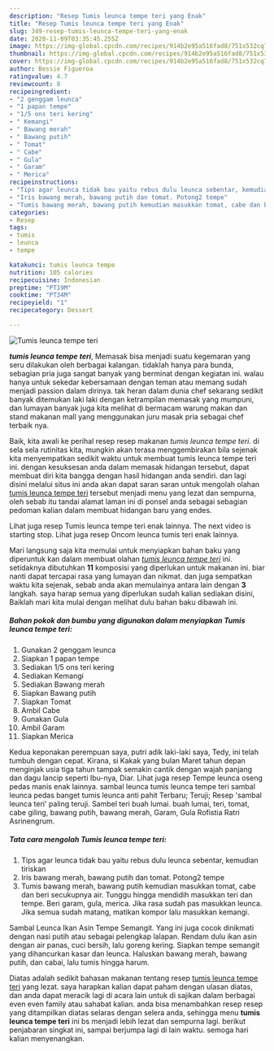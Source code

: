 ```yaml
---
description: "Resep Tumis leunca tempe teri yang Enak"
title: "Resep Tumis leunca tempe teri yang Enak"
slug: 349-resep-tumis-leunca-tempe-teri-yang-enak
date: 2020-11-09T03:35:45.255Z
image: https://img-global.cpcdn.com/recipes/914b2e95a516fad8/751x532cq70/tumis-leunca-tempe-teri-foto-resep-utama.jpg
thumbnail: https://img-global.cpcdn.com/recipes/914b2e95a516fad8/751x532cq70/tumis-leunca-tempe-teri-foto-resep-utama.jpg
cover: https://img-global.cpcdn.com/recipes/914b2e95a516fad8/751x532cq70/tumis-leunca-tempe-teri-foto-resep-utama.jpg
author: Bessie Figueroa
ratingvalue: 4.7
reviewcount: 8
recipeingredient:
- "2 genggam leunca"
- "1 papan tempe"
- "1/5 ons teri kering"
- " Kemangi"
- " Bawang merah"
- " Bawang putih"
- " Tomat"
- " Cabe"
- " Gula"
- " Garam"
- " Merica"
recipeinstructions:
- "Tips agar leunca tidak bau yaitu rebus dulu leunca sebentar, kemudian tiriskan"
- "Iris bawang merah, bawang putih dan tomat. Potong2 tempe"
- "Tumis bawang merah, bawang putih kemudian masukkan tomat, cabe dan beri secukupnya air. Tunggu hingga mendidih masukkan teri dan tempe. Beri garam, gula, merica. Jika rasa sudah pas masukkan leunca. Jika semua sudah matang, matikan kompor lalu masukkan kemangi."
categories:
- Resep
tags:
- tumis
- leunca
- tempe

katakunci: tumis leunca tempe 
nutrition: 105 calories
recipecuisine: Indonesian
preptime: "PT19M"
cooktime: "PT34M"
recipeyield: "1"
recipecategory: Dessert

---
```



![Tumis leunca tempe teri](https://img-global.cpcdn.com/recipes/914b2e95a516fad8/751x532cq70/tumis-leunca-tempe-teri-foto-resep-utama.jpg)

<b><i>tumis leunca tempe teri</i></b>, Memasak bisa menjadi suatu kegemaran yang seru dilakukan oleh berbagai kalangan. tidaklah hanya para bunda, sebagian pria juga sangat banyak yang berminat dengan kegiatan ini. walau hanya untuk sekedar kebersamaan dengan teman atau memang sudah menjadi passion dalam dirinya. tak heran dalam dunia chef sekarang sedikit banyak ditemukan laki laki dengan ketrampilan memasak yang mumpuni, dan lumayan banyak juga kita melihat di bermacam warung makan dan stand makanan mall yang menggunakan juru masak pria sebagai chef terbaik nya.

Baik, kita awali ke perihal resep resep makanan <i>tumis leunca tempe teri</i>. di sela sela rutinitas kita, mungkin akan terasa menggembirakan bila sejenak kita menyempatkan sedikit waktu untuk membuat tumis leunca tempe teri ini. dengan kesuksesan anda dalam memasak hidangan tersebut, dapat membuat diri kita bangga dengan hasil hidangan anda sendiri. dan lagi disini melalui situs ini anda akan dapat saran saran untuk mengolah olahan <u>tumis leunca tempe teri</u> tersebut menjadi menu yang lezat dan sempurna, oleh sebab itu tandai alamat laman ini di ponsel anda sebagai sebagian pedoman kalian dalam membuat hidangan baru yang endes.

Lihat juga resep Tumis leunca tempe teri enak lainnya. The next video is starting stop. Lihat juga resep Oncom leunca tumis teri enak lainnya.


Mari langsung saja kita memulai untuk menyiapkan bahan baku yang diperuntuk kan dalam membuat olahan <u><i>tumis leunca tempe teri</i></u> ini. setidaknya dibutuhkan <b>11</b> komposisi yang diperlukan untuk makanan ini. biar nanti dapat tercapai rasa yang lumayan dan nikmat. dan juga sempatkan waktu kita sejenak, sebab anda akan memulainya antara lain dengan <b>3</b> langkah. saya harap semua yang diperlukan sudah kalian sediakan disini, Baiklah mari kita mulai dengan melihat dulu bahan baku dibawah ini.

<!--inarticleads1-->

##### Bahan pokok dan bumbu yang digunakan dalam menyiapkan Tumis leunca tempe teri:

1. Gunakan 2 genggam leunca
1. Siapkan 1 papan tempe
1. Sediakan 1/5 ons teri kering
1. Sediakan  Kemangi
1. Sediakan  Bawang merah
1. Siapkan  Bawang putih
1. Siapkan  Tomat
1. Ambil  Cabe
1. Gunakan  Gula
1. Ambil  Garam
1. Siapkan  Merica


Kedua keponakan perempuan saya, putri adik laki-laki saya, Tedy, ini telah tumbuh dengan cepat. Kirana, si Kakak yang bulan Maret tahun depan menginjak usia tiga tahun tampak semakin cantik dengan wajah panjang dan dagu lancip seperti Ibu-nya, Diar. Lihat juga resep Tempe leunca oseng pedas manis enak lainnya. sambal leunca tumis leunca tempe teri sambal leunca pedas banget tumis leunca anti pahit Terbaru; Teruji; Resep &#39;sambal leunca teri&#39; paling teruji. Sambel teri buah lumai. buah lumai, teri, tomat, cabe giling, bawang putih, bawang merah, Garam, Gula Rofistia Ratri Asrinengrum. 

<!--inarticleads2-->

##### Tata cara mengolah Tumis leunca tempe teri:

1. Tips agar leunca tidak bau yaitu rebus dulu leunca sebentar, kemudian tiriskan
1. Iris bawang merah, bawang putih dan tomat. Potong2 tempe
1. Tumis bawang merah, bawang putih kemudian masukkan tomat, cabe dan beri secukupnya air. Tunggu hingga mendidih masukkan teri dan tempe. Beri garam, gula, merica. Jika rasa sudah pas masukkan leunca. Jika semua sudah matang, matikan kompor lalu masukkan kemangi.


Sambal Leunca Ikan Asin Tempe Semangit. Yang ini juga cocok dinikmati dengan nasi putih atau sebagai pelengkap lalapan. Rendam dulu ikan asin dengan air panas, cuci bersih, lalu goreng kering. Siapkan tempe semangit yang dihancurkan kasar dan leunca. Haluskan bawang merah, bawang putih, dan cabai, lalu tumis hingga harum. 

Diatas adalah sedikit bahasan makanan tentang resep <u>tumis leunca tempe teri</u> yang lezat. saya harapkan kalian dapat paham dengan ulasan diatas, dan anda dapat meracik lagi di acara lain untuk di sajikan dalam berbagai even even family atau sahabat kalian. anda bisa menambahkan resep resep yang ditampilkan diatas selaras dengan selera anda, sehingga menu <b>tumis leunca tempe teri</b> ini bs menjadi lebih lezat dan sempurna lagi. berikut penjabaran singkat ini, sampai berjumpa lagi di lain waktu. semoga hari kalian menyenangkan.
